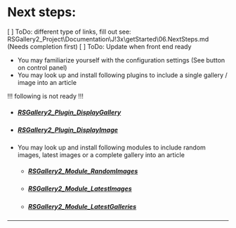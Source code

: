 # Next steps:

[ ] ToDo: different type of links, fill out see: RSGallery2_Project\Documentation\J!3x\getStarted\06.NextSteps.md (Needs completion first)
[ ] ToDo: Update when front end ready

- You may familiarize yourself with the configuration settings (See button on control panel)
- You may look up and install following plugins to include a single gallery / image into an article


!!! following is not ready !!!


  - ##### [RSGallery2_Plugin_DisplayGallery](https://github.com/RSGallery2/RSGallery2_Plugin_DisplayGallery)

  - ##### [RSGallery2_Plugin_DisplayImage](https://github.com/RSGallery2/RSGallery2_Plugin_DisplayImage)

- You may look up and install following modules to include random images, latest images or a complete gallery into an article

  - ##### [RSGallery2_Module_RandomImages](https://github.com/RSGallery2/RSGallery2_Module_RandomImages)

  - ##### [RSGallery2_Module_LatestImages](https://github.com/RSGallery2/RSGallery2_Module_LatestImages)

  - ##### [RSGallery2_Module_LatestGalleries](https://github.com/RSGallery2/RSGallery2_Module_LatestGalleries)

--------------------------------------------------------------------------------
